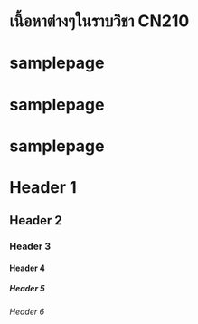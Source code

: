# เนื้อหาต่างๆในราบวิชา CN210
# samplepage
# samplepage
# samplepage
# Header 1
## Header 2
### Header 3
#### Header 4
##### Header 5
###### Header 6
